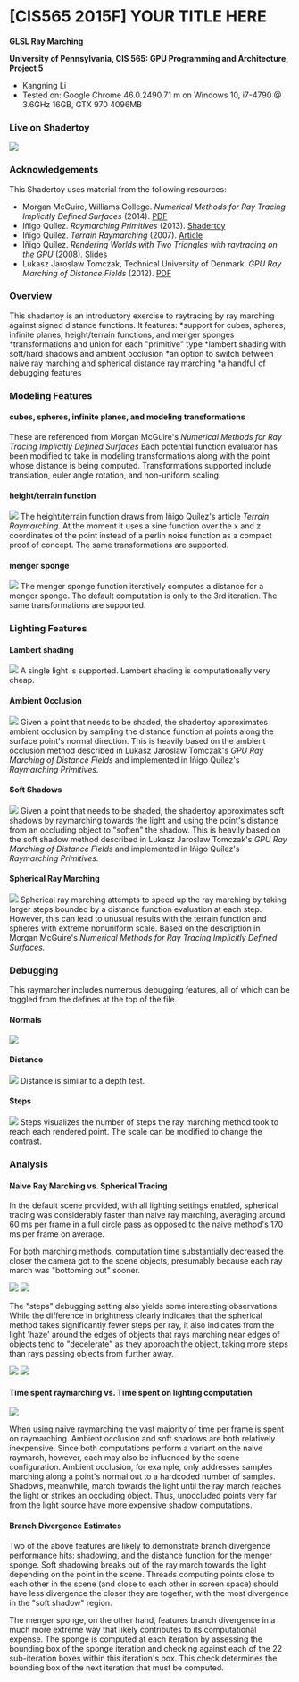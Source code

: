 # [CIS565 2015F] YOUR TITLE HERE

**GLSL Ray Marching**

**University of Pennsylvania, CIS 565: GPU Programming and Architecture, Project 5**

* Kangning Li
* Tested on: Google Chrome 46.0.2490.71 m on Windows 10, i7-4790 @ 3.6GHz 16GB, GTX 970 4096MB

### Live on Shadertoy

[![](img/thumb.png)](https://www.shadertoy.com/view/XlBSzc)

### Acknowledgements

This Shadertoy uses material from the following resources:
* Morgan McGuire, Williams College.
  *Numerical Methods for Ray Tracing Implicitly Defined Surfaces* (2014).
  [PDF](http://graphics.cs.williams.edu/courses/cs371/f14/reading/implicit.pdf)
* Iñigo Quílez.
  *Raymarching Primitives* (2013).
  [Shadertoy](https://www.shadertoy.com/view/Xds3zN)
* Iñigo Quílez.
  *Terrain Raymarching* (2007).
  [Article](http://www.iquilezles.org/www/articles/terrainmarching/terrainmarching.htm)
* Iñigo Quílez.
  *Rendering Worlds with Two Triangles with raytracing on the GPU* (2008).
  [Slides](http://www.iquilezles.org/www/material/nvscene2008/rwwtt.pdf)
* Lukasz Jaroslaw Tomczak, Technical University of Denmark.
  *GPU Ray Marching of Distance Fields* (2012).
  [PDF](http://www2.compute.dtu.dk/pubdb/views/edoc_download.php/6392/pdf/imm6392.pdf)

### Overview

This shadertoy is an introductory exercise to raytracing by ray marching against signed distance functions. It features:
*support for cubes, spheres, infinite planes, height/terrain functions, and menger sponges
*transformations and union for each "primitive" type
*lambert shading with soft/hard shadows and ambient occlusion
*an option to switch between naive ray marching and spherical distance ray marching
*a handful of debugging features

### Modeling Features

#### cubes, spheres, infinite planes, and modeling transformations
These are referenced from Morgan McGuire's *Numerical Methods for Ray Tracing Implicitly Defined Surfaces*
Each potential function evaluator has been modified to take in modeling transformations along with the point whose distance is being computed. Transformations supported include translation, euler angle rotation, and non-uniform scaling.

#### height/terrain function
![](img/sine_height.png)
The height/terrain function draws from Iñigo Quílez's article *Terrain Raymarching.* At the moment it uses a sine function over the x and z coordinates of the point instead of a perlin noise function as a compact proof of concept. The same transformations are supported.

#### menger sponge
![](img/sponge.png)
The menger sponge function iteratively computes a distance for a menger sponge. The default computation is only to the 3rd iteration.
The same transformations are supported.

### Lighting Features

#### Lambert shading
![](img/lambert.png)
A single light is supported. Lambert shading is computationally very cheap.

#### Ambient Occlusion
![](img/ao.png)
Given a point that needs to be shaded, the shadertoy approximates ambient occlusion by sampling the distance function at points along the surface point's normal direction. This is heavily based on the ambient occlusion method described in Lukasz Jaroslaw Tomczak's *GPU Ray Marching of Distance Fields* and implemented in Iñigo Quílez's *Raymarching Primitives.*

#### Soft Shadows
![](img/ao_soft_shadows.png)
Given a point that needs to be shaded, the shadertoy approximates soft shadows by raymarching towards the light and using the point's distance from an occluding object to "soften" the shadow. This is heavily based on the soft shadow method described in Lukasz Jaroslaw Tomczak's *GPU Ray Marching of Distance Fields* and implemented in Iñigo Quílez's *Raymarching Primitives.*

#### Spherical Ray Marching
![](img/sphere_menger.png)
Spherical ray marching attempts to speed up the ray marching by taking larger steps bounded by a distance function evaluation at each step. However, this can lead to unusual results with the terrain function and spheres with extreme nonuniform scale.
Based on the description in Morgan McGuire's *Numerical Methods for Ray Tracing Implicitly Defined Surfaces.*

### Debugging

This raymarcher includes numerous debugging features, all of which can be toggled from the defines at the top of the file.

#### Normals
![](img/normals.png)

#### Distance
![](img/distance.png)
Distance is similar to a depth test.

#### Steps
![](img/steps_naive.png)
Steps visualizes the number of steps the ray marching method took to reach each rendered point. The scale can be modified to change the contrast.

### Analysis

#### Naive Ray Marching vs. Spherical Tracing
In the default scene provided, with all lighting settings enabled, spherical tracing was considerably faster than naive ray marching, averaging around 60 ms per frame in a full circle pass as opposed to the naive method's 170 ms per frame on average.

For both marching methods, computation time substantially decreased the closer the camera got to the scene objects, presumably because each ray march was "bottoming out" sooner.

![](img/near.png)
![](img/far.png)

The "steps" debugging setting also yields some interesting observations. While the difference in brightness clearly indicates that the spherical method takes significantly fewer steps per ray, it also indicates from the light 'haze' around the edges of objects that rays marching near edges of objects tend to "decelerate" as they approach the object, taking more steps than rays passing objects from further away.

![](img/steps_sphere.png)
![](img/steps_naive.png)

#### Time spent raymarching vs. Time spent on lighting computation
![](img/charts/stage_time.png)

When using naive raymarching the vast majority of time per frame is spent on raymarching. Ambient occlusion and soft shadows are both relatively inexpensive. Since both computations perform a variant on the naive raymarch, however, each may also be influenced by the scene configuration. Ambient occlusion, for example, only addresses samples marching along a point's normal out to a hardcoded number of samples. Shadows, meanwhile, march towards the light until the ray march reaches the light or strikes an occluding object. Thus, unoccluded points very far from the light source have more expensive shadow computations.

#### Branch Divergence Estimates

Two of the above features are likely to demonstrate branch divergence performance hits: shadowing, and the distance function for the menger sponge. Soft shadowing breaks out of the ray march towards the light depending on the point in the scene. Threads computing points close to each other in the scene (and close to each other in screen space) should have less divergence the closer they are together, with the most divergence in the "soft shadow" region.

The menger sponge, on the other hand, features branch divergence in a much more extreme way that likely contributes to its computational expense. The sponge is computed at each iteration by assessing the bounding box of the sponge iteration and checking against each of the 22 sub-iteration boxes within this iteration's box. This check determines the bounding box of the next iteration that must be computed.